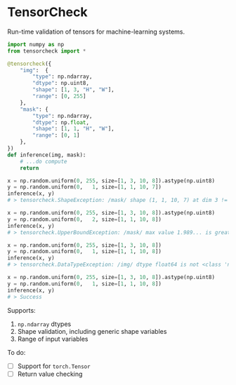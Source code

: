 # TensorCheck

Run-time validation of tensors for machine-learning systems.

```python
import numpy as np
from tensorcheck import *

@tensorcheck({
    "img":  {
        "type": np.ndarray,
        "dtype": np.uint8,
        "shape": [1, 3, "H", "W"],
        "range": [0, 255]
    },
    "mask": {
        "type": np.ndarray,
        "dtype": np.float,
        "shape": [1, 1, "H", "W"],
        "range": [0, 1]
    },
})
def inference(img, mask):
    # ...do compute
    return

x = np.random.uniform(0, 255, size=[1, 3, 10, 8]).astype(np.uint8)
y = np.random.uniform(0,   1, size=[1, 1, 10, 7])
inference(x, y)
# > tensorcheck.ShapeException: /mask/ shape (1, 1, 10, 7) at dim 3 != W=8

x = np.random.uniform(0, 255, size=[1, 3, 10, 8]).astype(np.uint8)
y = np.random.uniform(0,   2, size=[1, 1, 10, 8])
inference(x, y)
# > tensorcheck.UpperBoundException: /mask/ max value 1.989... is greater than 1

x = np.random.uniform(0, 255, size=[1, 3, 10, 8])
y = np.random.uniform(0,   1, size=[1, 1, 10, 8])
inference(x, y)
# > tensorcheck.DataTypeException: /img/ dtype float64 is not <class 'numpy.uint8'>

x = np.random.uniform(0, 255, size=[1, 3, 10, 8]).astype(np.uint8)
y = np.random.uniform(0,   1, size=[1, 1, 10, 8])
inference(x, y)
# > Success
```

Supports:
1. `np.ndarray` dtypes
2. Shape validation, including generic shape variables
3. Range of input variables

To do:
- [ ] Support for `torch.Tensor`
- [ ] Return value checking
